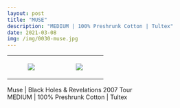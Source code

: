 ```yaml
---
layout: post
title: "MUSE"
description: "MEDIUM | 100% Preshrunk Cotton | Tultex"
date: 2021-03-08
img: /img/0030-muse.jpg
---
```




<table style="width:100%;"><tr><td style="vertical-align:top;">
      <figure class="tmblr-full" data-orig-height="2048" data-orig-width="1365" data-orig-src="https://concertshirts.netlify.app/shirts/0030/0030-01.jpg"><img src="https://64.media.tumblr.com/33a6639a3e9d2c915bcd40dcf9f31366/402858b47ade16a7-41/s540x810/cebf3605075474c348c40db874c0261831ca6c35.jpg" data-orig-height="2048" data-orig-width="1365" data-orig-src="https://concertshirts.netlify.app/shirts/0030/0030-01.jpg"/></figure></td>
    <td style="vertical-align:top;">
      <figure class="tmblr-full" data-orig-height="2048" data-orig-width="1365" data-orig-src="https://concertshirts.netlify.app/shirts/0030/0030-02.jpg"><img src="https://64.media.tumblr.com/c9838d7a24bc88d1e81604608a60e6e2/402858b47ade16a7-ab/s540x810/c8de7f79b91bf36e78176f89cea384f3867d1622.jpg" data-orig-height="2048" data-orig-width="1365" data-orig-src="https://concertshirts.netlify.app/shirts/0030/0030-02.jpg"/></figure></td>
  </tr></table><p>
  Muse | Black Holes &amp; Revelations 2007 Tour<br/>MEDIUM | 100% Preshrunk Cotton | Tultex
</p>
